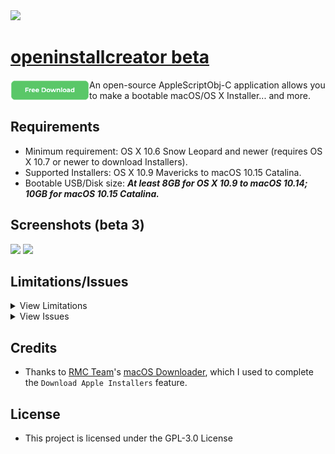 <img src="https://github.com/Minh-Ton/openinstallcreator/raw/master/Source%20code/Resources/imac27.png" width="256"> 

# [openinstallcreator beta](https://github.com/Minh-Ton/openinstallcreator)
[<img align="left" width="25%" src="Screenshots/download.png">](https://github.com/Minh-Ton/openinstallcreator/releases/download/beta5/openinstallcreator.dmg)
An open-source AppleScriptObj-C application allows you to make a bootable macOS/OS X Installer... and more.

## Requirements
- Minimum requirement: OS X 10.6 Snow Leopard and newer (requires OS X 10.7 or newer to download Installers).
- Supported Installers: OS X 10.9 Mavericks to macOS 10.15 Catalina.
- Bootable USB/Disk size: ***At least 8GB for OS X 10.9 to macOS 10.14; 10GB for macOS 10.15 Catalina.***

## Screenshots (beta 3)

<img src="https://github.com/Minh-Ton/openinstallcreator/raw/master/Screenshots/openinstallcreator.png" width="400"> <img src="https://github.com/Minh-Ton/openinstallcreator/raw/master/Screenshots/openinstallcreator2.png" width="400"> 

## Limitations/Issues
<details>
  <summary>View Limitations</summary>

- When the app is running in the background, it won't show the GUI when clicked onto the Dock Icon. A workaround for this is to **_secondary click_** the openinstallcreator Dock Icon, then choose **_"Show All Window"_**.

- While the app is doing some heavy tasks, such as `Create Bootable Installer` or `Download Apple Installer`, the *"spinning rainbow cursor"* will appeared when hovering the cursor on the application GUI. *(It's still doing it work though, just because there are so many tasks that's being added to the queue, making the queue banked up)*.
</details>
<details>
  <summary>View Issues</summary>
 <br>
 - As I'm using a vintage Mac, which only supports up to OS X 10.15 El Capitan so if there is any issue with 10.12 - 10.15 bootable installer creation, please let me know.
 
</details>
  
## Credits
- Thanks to [RMC Team](https://github.com/rmc-team)'s [macOS Downloader](https://github.com/rmc-team/macos-downloader), which I used to complete the `Download Apple Installers` feature.

## License
- This project is licensed under the GPL-3.0 License
